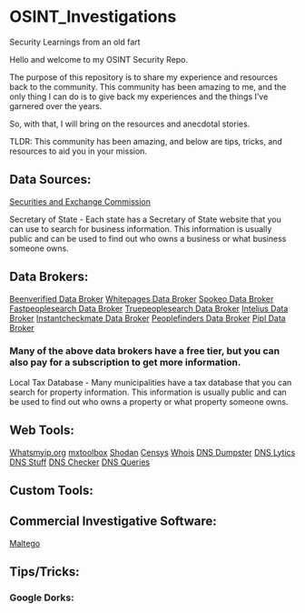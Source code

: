 # OSINT_Investigations
 Security Learnings from an old fart

Hello and welcome to my OSINT Security Repo.

The purpose of this repository is to share my experience and resources back to the community. This community has been amazing to me, and the only thing I can do is to give back my experiences and the things I’ve garnered over the years. 

So, with that, I will bring on the resources and anecdotal stories. 

TLDR: This community has been amazing, and below are tips, tricks, and resources to aid you in your mission.

## Data Sources: 

<a href="https://www.SEC.gov">Securities and Exchange Commission</a>

Secretary of State - Each state has a Secretary of State website that you can use to search for business information. This information is usually public and can be used to find out who owns a business or what business someone owns.

## Data Brokers:

<a href="https://www.beenverified.com"> Beenverified Data Broker</a>
<a href="https://www.whitepages.com"> Whitepages Data Broker</a>
<a href="https://www.spokeo.com"> Spokeo Data Broker</a>
<a href="https://www.fastpeoplesearch.com"> Fastpeoplesearch Data Broker</a>
<a href="https://www.truepeoplesearch.com"> Truepeoplesearch Data Broker</a>
<a href="https://www.intelius.com"> Intelius Data Broker</a>
<a href="https://www.instantcheckmate.com"> Instantcheckmate Data Broker</a>
<a href="https://www.peoplefinders.com"> Peoplefinders Data Broker</a>
<a href="https://www.pipl.com"> Pipl Data Broker</a>

### Many of the above data brokers have a free tier, but you can also pay for a subscription to get more information.

Local Tax Database - Many municipalities have a tax database that you can search for property information. This information is usually public and can be used to find out who owns a property or what property someone owns.

## Web Tools:
<a href="https//www.Whatsmyip.org"> Whatsmyip.org</a>
<a href="https://mxtoolbox.com/"> mxtoolbox</a>
<a href="https://www.shodan.io/"> Shodan</a>
<a href="https://www.censys.io/"> Censys</a>
<a href="https://www.whois.com/"> Whois</a>
<a href="https://www.dnsdumpster.com/"> DNS Dumpster</a>
<a href="https://www.dnslytics.com/"> DNS Lytics</a>
<a href="https://www.dnsstuff.com/"> DNS Stuff</a>
<a href="https://www.dnschecker.org/"> DNS Checker</a>
<a href="https://www.dnsqueries.com/en/"> DNS Queries</a>

## Custom Tools:

## Commercial Investigative Software:

<a href= "https://www.maltego.com/"> Maltego</a>

## Tips/Tricks:

### Google Dorks:
